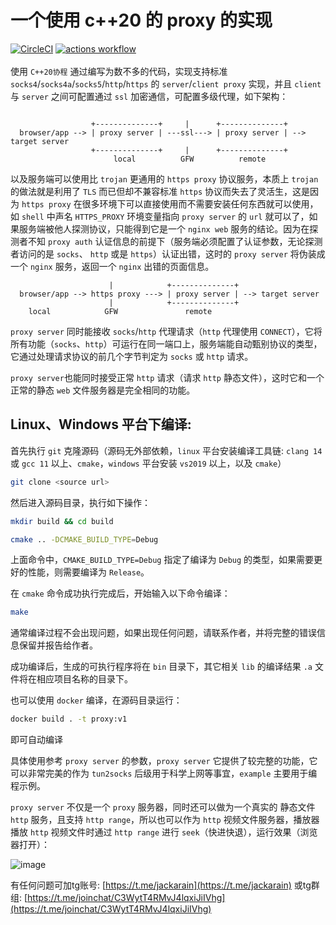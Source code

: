 # 一个使用 c++20 的 proxy 的实现

[![CircleCI](https://dl.circleci.com/status-badge/img/gh/Jackarain/proxy/tree/master.svg?style=shield)](https://dl.circleci.com/status-badge/redirect/gh/Jackarain/proxy/tree/master)
[![actions workflow](https://github.com/jackarain/proxy/actions/workflows/Build.yml/badge.svg)](https://github.com/Jackarain/proxy/actions)
\
\
使用 `C++20协程` 通过编写为数不多的代码，实现支持标准 `socks4`/`socks4a`/`socks5`/`http`/`https` 的 `server`/`client proxy` 实现，并且 `client` 与 `server` 之间可配置通过 `ssl` 加密通信，可配置多级代理，如下架构：

```

                  +--------------+     |      +--------------+
  browser/app --> | proxy server | ---ssl---> | proxy server | --> target server
                  +--------------+     |      +--------------+
                       local          GFW          remote
```

以及服务端可以使用比 `trojan` 更通用的 `https proxy` 协议服务，本质上 `trojan` 的做法就是利用了 `TLS` 而已但却不兼容标准 `https` 协议而失去了灵活生，这是因为 `https proxy` 在很多环境下可以直接使用而不需要安装任何东西就可以使用，如 `shell` 中声名 `HTTPS_PROXY` 环境变量指向 `proxy server` 的 `url` 就可以了，如果服务端被他人探测协议，只能得到它是一个 `nginx web` 服务的结论。因为在探测者不知 `proxy auth` 认证信息的前提下（服务端必须配置了认证参数，无论探测者访问的是 `socks`、 `http` 或是 `https`）认证出错，这时的 `proxy server` 将伪装成一个 `nginx` 服务，返回一个 `nginx` 出错的页面信息。

```
                      |            +--------------+
  browser/app --> https proxy ---> | proxy server | --> target server
                      |            +--------------+
    local            GFW               remote
```

`proxy server` 同时能接收 `socks`/`http` 代理请求（`http` 代理使用 `CONNECT`），它将所有功能（`socks`、`http`）可运行在同一端口上，服务端能自动甄别协议的类型，它通过处理请求协议的前几个字节判定为 `socks` 或 `http` 请求。

`proxy server`也能同时接受正常 `http` 请求（请求 `http` 静态文件），这时它和一个正常的静态 `web` 文件服务器是完全相同的功能。

## Linux、Windows 平台下编译:

首先执行 `git` 克隆源码（源码无外部依赖，`linux` 平台安装编译工具链: `clang 14` 或 `gcc 11` 以上、`cmake`，`windows` 平台安装 `vs2019` 以上，以及 `cmake`）

```bash
git clone <source url>
```

然后进入源码目录，执行如下操作：

```bash
mkdir build && cd build
```

```bash
cmake .. -DCMAKE_BUILD_TYPE=Debug
```

上面命令中，`CMAKE_BUILD_TYPE=Debug` 指定了编译为 `Debug` 的类型，如果需要更好的性能，则需要编译为 `Release`。

在 `cmake` 命令成功执行完成后，开始输入以下命令编译：

```bash
make
```

通常编译过程不会出现问题，如果出现任何问题，请联系作者，并将完整的错误信息保留并报告给作者。

成功编译后，生成的可执行程序将在 `bin` 目录下，其它相关 `lib` 的编译结果 `.a` 文件将在相应项目名称的目录下。

也可以使用 `docker` 编译，在源码目录运行：

```bash
docker build . -t proxy:v1
```

即可自动编译

具体使用参考 `proxy server` 的参数，`proxy server` 它提供了较完整的功能，它可以非常完美的作为 `tun2socks` 后级用于科学上网等事宜，`example` 主要用于编程示例。

`proxy server` 不仅是一个 `proxy` 服务器，同时还可以做为一个真实的 静态文件 `http` 服务，且支持 `http range`，所以也可以作为 `http` 视频文件服务器，播放器播放 `http` 视频文件时通过 `http range` 进行 `seek`（快进快退），运行效果（浏览器打开）：

![image](https://user-images.githubusercontent.com/378220/211153949-74a84038-f899-4e48-99c7-bd6af6bef82d.png)

有任何问题可加tg账号: [https://t.me/jackarain](https://t.me/jackarain) 或tg群组: [https://t.me/joinchat/C3WytT4RMvJ4lqxiJiIVhg](https://t.me/joinchat/C3WytT4RMvJ4lqxiJiIVhg)
